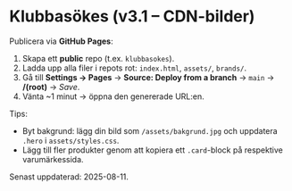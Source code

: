 # Klubbasökes (v3.1 – CDN-bilder)
Publicera via **GitHub Pages**:

1. Skapa ett **public** repo (t.ex. `klubbasokes`).
2. Ladda upp alla filer i repots rot: `index.html`, `assets/`, `brands/`.
3. Gå till **Settings → Pages** → **Source: Deploy from a branch** → `main` → **/(root)** → *Save*.
4. Vänta ~1 minut → öppna den genererade URL:en.

Tips:
- Byt bakgrund: lägg din bild som `/assets/bakgrund.jpg` och uppdatera `.hero` i `assets/styles.css`.
- Lägg till fler produkter genom att kopiera ett `.card`-block på respektive varumärkessida.

Senast uppdaterad: 2025-08-11.

